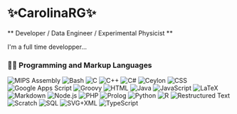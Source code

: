 # ✨CarolinaRG✨
** Developer / Data Engineer / Experimental Physicist **   

I'm a full time developper...

 <h3>👨‍💻 Programming and Markup Languages</h3>

  <p>
      <img alt="MIPS Assembly" src="https://custom-icon-badges.demolab.com/badge/Assembly-525252.svg?logo=asm-hex&logoColor=white">
      <img alt="Bash" src="https://img.shields.io/badge/Bash-121011.svg?logo=gnu-bash&logoColor=white">
     <img alt="C" src="https://custom-icon-badges.demolab.com/badge/C-03599C.svg?logo=c-in-hexagon&logoColor=white">
      <img alt="C++" src="https://custom-icon-badges.demolab.com/badge/C++-9C033A.svg?logo=cpp2&logoColor=white">
      <img alt="C#" src="https://custom-icon-badges.demolab.com/badge/C%23-68217A.svg?logo=cs2&logoColor=white">
      <img alt="Ceylon" src="https://custom-icon-badges.demolab.com/badge/Ceylon-E39842.svg?logo=ceylon&logoColor=white">
      <img alt="CSS" src="https://img.shields.io/badge/CSS-1572B6.svg?logo=css3&logoColor=white">
     <img alt="Google Apps Script" src="https://custom-icon-badges.demolab.com/badge/Google%20Apps%20Script-02569B.svg?logo=gs&logoColor=white">
     <img alt="Groovy" src="https://custom-icon-badges.demolab.com/badge/Groovy-4298B8.svg?logo=apachegroovy&logoColor=white">
     <img alt="HTML" src="https://img.shields.io/badge/HTML-E34F26.svg?logo=html5&logoColor=white"></a>
      <img alt="Java" src="https://custom-icon-badges.demolab.com/badge/Java-007396.svg?logo=java&logoColor=white">
     <img alt="JavaScript" src="https://img.shields.io/badge/JavaScript-F7DF1E.svg?logo=javascript&logoColor=black">
      <img alt="LaTeX" src="https://img.shields.io/badge/LaTeX-008080.svg?logo=LaTeX&logoColor=white">
      <img alt="Markdown" src="https://img.shields.io/badge/Markdown-000000.svg?logo=markdown&logoColor=white">
      <img alt="Node.js" src="https://img.shields.io/badge/Node.js-43853D.svg?logo=node.js&logoColor=white">
      <img alt="PHP" src="https://img.shields.io/badge/PHP-777BB4.svg?logo=php&logoColor=white">
      <img alt="Prolog" src="https://custom-icon-badges.demolab.com/badge/Prolog-E61B23.svg?logo=swi-prolog&logoColor=white">
      <img alt="Python" src="https://img.shields.io/badge/Python-14354C.svg?logo=python&logoColor=white">
      <img alt="R" src="https://img.shields.io/badge/R-276DC3.svg?logo=r&logoColor=white">
      <img alt="Restructured Text" src="https://img.shields.io/badge/Restructured Text-3a4148.svg?logo=readthedocs&logoColor=white">
      <img alt="Scratch" src="https://img.shields.io/badge/Scratch-4D97FF.svg?logo=scratch&logoColor=white">
      <img alt="SQL" src="https://custom-icon-badges.demolab.com/badge/SQL-025E8C.svg?logo=database&logoColor=white">
      <img alt="SVG+XML" src="https://img.shields.io/badge/SVG%2BXML-e0982c.svg?logo=svg&logoColor=white">
      <img alt="TypeScript" src="https://img.shields.io/badge/TypeScript-007ACC.svg?logo=typescript&logoColor=white">
  </p>
<!--
**carolinarg/carolinarg** is a ✨ _special_ ✨ repository because its `README.md` (this file) appears on your GitHub profile.
-->

